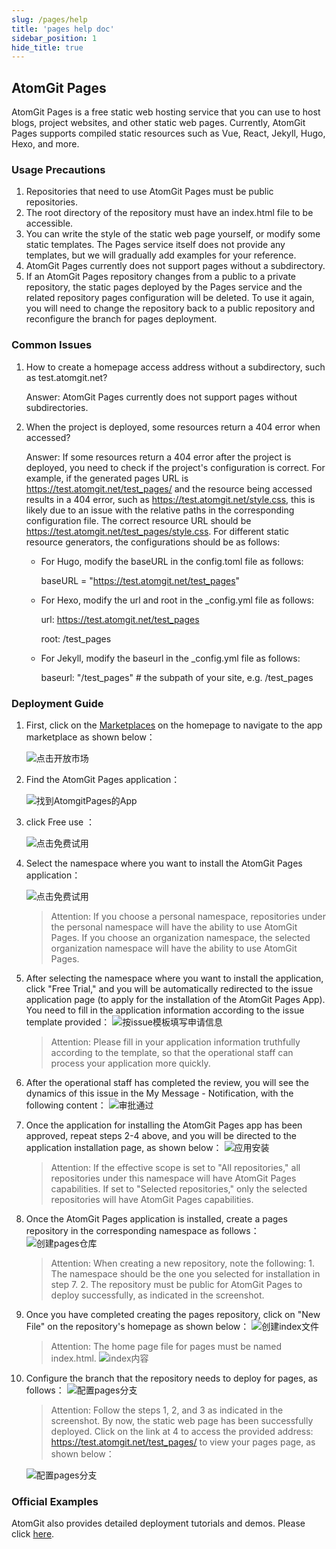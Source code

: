 ```yaml
---
slug: /pages/help
title: 'pages help doc'
sidebar_position: 1
hide_title: true
---
```


## AtomGit Pages

AtomGit Pages is a free static web hosting service that you can use to host blogs, project websites, and other static web pages. Currently, AtomGit Pages supports compiled static resources such as Vue, React, Jekyll, Hugo, Hexo, and more.

### Usage Precautions
1. Repositories that need to use AtomGit Pages must be public repositories.
2. The root directory of the repository must have an index.html file to be accessible.
3. You can write the style of the static web page yourself, or modify some static templates. The Pages service itself does not provide any templates, but we will gradually add examples for your reference.
4. AtomGit Pages currently does not support pages without a subdirectory.
5. If an AtomGit Pages repository changes from a public to a private repository, the static pages deployed by the Pages service and the related repository pages configuration will be deleted. To use it again, you will need to change the repository back to a public repository and reconfigure the branch for pages deployment.
### Common Issues
1. How to create a homepage access address without a subdirectory, such as test.atomgit.net?
  
    Answer: AtomGit Pages currently does not support pages without subdirectories.

2. When the project is deployed, some resources return a 404 error when accessed?
  
    Answer: If some resources return a 404 error after the project is deployed, you need to check if the project's configuration is correct. For example, if the generated pages URL is https://test.atomgit.net/test_pages/ and the resource being accessed results in a 404 error, such as https://test.atomgit.net/style.css, this is likely due to an issue with the relative paths in the corresponding configuration file. The correct resource URL should be https://test.atomgit.net/test_pages/style.css. For different static resource generators, the configurations should be as follows:
    
    - For Hugo, modify the baseURL in the config.toml file as follows:
    
      baseURL = "https://test.atomgit.net/test_pages"
    
    - For Hexo, modify the url and root in the _config.yml file as follows:
    
      url: https://test.atomgit.net/test_pages
    
      root: /test_pages
    
    - For Jekyll, modify the baseurl in the _config.yml file as follows:
    
      baseurl: "/test_pages" # the subpath of your site, e.g. /test_pages
### Deployment Guide
1. First, click on the [Marketplaces](https://atomgit.com/marketplace) on the homepage to navigate to the app marketplace as shown below：

   ![点击开放市场](./img/click_market.png)

2. Find the AtomGit Pages application：

   ![找到AtomgitPages的App](./img/atomgit_pages_app.png)

3. click Free use ：

   ![点击免费试用](./img/click_use.png)

4. Select the namespace where you want to install the AtomGit Pages application：

   ![点击免费试用](./img/choice_name_space.png)
   >Attention: If you choose a personal namespace, repositories under the personal namespace will have the ability to use AtomGit Pages. If you choose an organization namespace, the selected organization namespace will have the ability to use AtomGit Pages.

5. After selecting the namespace where you want to install the application, click "Free Trial," and you will be automatically redirected to the issue application page (to apply for the installation of the AtomGit Pages App). You need to fill in the application information according to the issue template provided：
   ![按issue模板填写申请信息](./img/apply_info.png)
   
   >Attention: Please fill in your application information truthfully according to the template, so that the operational staff can process your application more quickly.
6. After the operational staff has completed the review, you will see the dynamics of this issue in the My Message - Notification, with the following content：
   ![审批通过](./img/apply_pass_notice.png)
7. Once the application for installing the AtomGit Pages app has been approved, repeat steps 2-4 above, and you will be directed to the application installation page, as shown below：
   ![应用安装](./img/app_install.png)
    >Attention: If the effective scope is set to "All repositories," all repositories under this namespace will have AtomGit Pages capabilities. If set to "Selected repositories," only the selected repositories will have AtomGit Pages capabilities.
8. Once the AtomGit Pages application is installed, create a pages repository in the corresponding namespace as follows：
   ![创建pages仓库](./img/new_project.png)
    >Attention: When creating a new repository, note the following: 1. The namespace should be the one you selected for installation in step 7. 2. The repository must be public for AtomGit Pages to deploy successfully, as indicated in the screenshot.
9.  Once you have completed creating the pages repository, click on "New File" on the repository's homepage as shown below：
    ![创建index文件](./img/new_index.png)
    >Attention: The home page file for pages must be named index.html.
    ![index内容](./img/index_detail.png)
10. Configure the branch that the repository needs to deploy for pages, as follows：
    ![配置pages分支](./img/pages_setting.png)

    >Attention: Follow the steps 1, 2, and 3 as indicated in the screenshot. By now, the static web page has been successfully deployed. Click on the link at 4 to access the provided address: https://test.atomgit.net/test_pages/ to view your pages page, as shown below：

    ![配置pages分支](./img/pages_result.png)

### Official Examples
AtomGit also provides detailed deployment tutorials and demos. Please click [here](https://openatom.atomgit.com/explore/journalism/detail/313608476846854144).